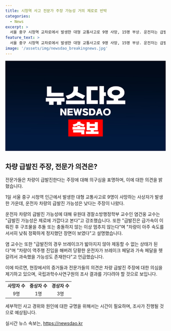 ```yaml
---
title: 시청역 사고 전문가 주장 가능성 거의 제로로 반박
categories:
  - News
excerpt: >
  서울 중구 시청역 교차로에서 발생한 대형 교통사고로 9명 사망, 15명 부상. 운전자는 급발진 주장했지만 전문가는 가능성은 제로에 가깝다고 주장. 염건웅 유원대 교수는 급발진 차량은 멈추지 않고 속도가 낮아질 수 없다며 가해 차량이 속도를 서서히 내렸다고 언급. 조사결과는 최소 일주일 소요될 것으로 전망. 사망자 9명과 중상자 1명 발생, 경찰이 가해 운전자 조사 중.
feature_text: >
  서울 중구 시청역 교차로에서 발생한 대형 교통사고로 9명 사망, 15명 부상. 운전자는 급발진 주장했지만 전문가는 가능성은 제로에 가깝다고 주장. 염건웅 유원대 교수는 급발진 차량은 멈추지 않고 속도가 낮아질 수 없다며 가해 차량이 속도를 서서히 내렸다고 언급. 조사결과는 최소 일주일 소요될 것으로 전망. 사망자 9명과 중상자 1명 발생, 경찰이 가해 운전자 조사 중.
image: '/assets/img/newsdao_breakingnews.jpg'
---
```


<p><img src="/assets/img/newsdao_breakingnews.jpg" alt="flaretime 속보" /></p>

<h2 data-ke-size="size26">차량 급발진 주장, 전문가 의견은?</h2>

<p>전문가들은 차량이 급발진한다는 주장에 대해 의구심을 표명하며, 이에 대한 의견을 밝혔습니다.</p>

<p data-ke-size="size16">1일 서울 중구 시청역 인근에서 발생한 대형 교통사고로 9명이 사망하는 사상자가 발생한 가운데, 운전자 차량의 급발진 가능성은 낮다는 주장이 나왔다.</p>

<p>운전자 차량의 급발진 가능성에 대해 유원대 경찰소방행정학부 교수인 염건웅 교수는 "급발진 가능성은 제로에 가깝다고 본다"고 강조했습니다. 또한 "급발진은 급가속이 이뤄진 후 구조물을 추돌 또는 충돌하지 않는 이상 멈추지 않는다"며 "차량이 아주 속도를 서서히 낮춰 정확하게 정지했던 장면이 보였다"고 설명했습니다.</p>

<p>염 교수는 또한 "급발진의 경우 브레이크가 밟아지지 않아 제동할 수 없는 상태가 된다"며 "차량이 역주행 진입을 해버려 당황한 운전자가 브레이크 페달과 가속 페달을 헷갈려서 과속했을 가능성도 존재한다"고 언급했습니다.</p>

<p>이에 따르면, 현장에서의 증거들과 전문가들의 의견은 차량 급발진 주장에 대한 의심을 제기하고 있으며, 국립과학수사연구원의 조사 결과를 기다려야 할 것으로 보입니다. </p>

<table>
    <tr>
        <td style="text-align: center; height: 17px;"><b>사망자 수</b></td>
        <td style="text-align: center; height: 17px;"><b>중상자 수</b></td>
        <td style="text-align: center; height: 17px;"><b>경상자 수</b></td>
    </tr>
    <tr>
        <td style="text-align: center;">9명</td>
        <td style="text-align: center;">1명</td>
        <td style="text-align: center;">3명</td>
    </tr>
</table>

<p>세부적인 사고 경위와 원인에 대한 규명을 위해서는 시간이 필요하며, 조사가 진행될 것으로 예상됩니다.</p>
실시간 뉴스 속보는, <a href="https://newsdao.kr" rel="dofollow">https://newsdao.kr</a>


